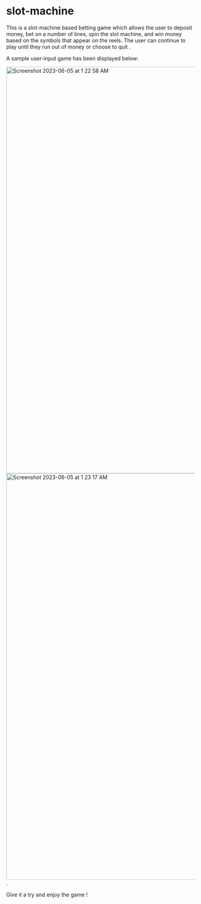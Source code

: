 # slot-machine
This is a slot-machine based betting game which allows the user to deposit money, bet on a number of lines, spin the slot machine, and win money based on the symbols that appear on the reels. The user can continue to play until they run out of money or choose to quit .

A sample user-input game has been displayed below:

<img width="1085" alt="Screenshot 2023-06-05 at 1 22 58 AM" src="https://github.com/TheCatalog360/slot-machine/assets/98696211/782d9822-2af7-4221-9258-95642cb12194">
<img width="1085" alt="Screenshot 2023-06-05 at 1 23 17 AM" src="https://github.com/TheCatalog360/slot-machine/assets/98696211/fb06f2ed-0aed-4cea-9511-33d872abd874">.

Give it a try and enjoy the game !
